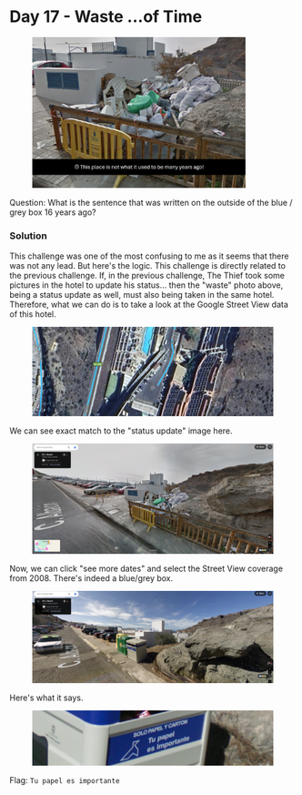 # Day 17 - Waste ...of Time

<figure><img src="../../../.gitbook/assets/Waste.png" alt="" width="375"><figcaption></figcaption></figure>

Question: What is the sentence that was written on the outside of the blue / grey box 16 years ago?

### Solution

This challenge was one of the most confusing to me as it seems that there was not any lead. But here's the logic. This challenge is directly related to the previous challenge. If, in the previous challenge, The Thief took some pictures in the hotel to update his status... then the "waste" photo above, being a status update as well, must also being taken in the same hotel. Therefore, what we can do is to take a look at the Google Street View data of this hotel.

<figure><img src="../../../.gitbook/assets/image (9).png" alt=""><figcaption></figcaption></figure>

We can see exact match to the "status update" image here.

<figure><img src="../../../.gitbook/assets/image (10).png" alt=""><figcaption></figcaption></figure>

Now, we can click "see more dates" and select the Street View coverage from 2008. There's indeed a blue/grey box.

<figure><img src="../../../.gitbook/assets/image (11).png" alt=""><figcaption></figcaption></figure>

Here's what it says.

<figure><img src="../../../.gitbook/assets/image (12).png" alt=""><figcaption></figcaption></figure>

Flag: `Tu papel es importante`
